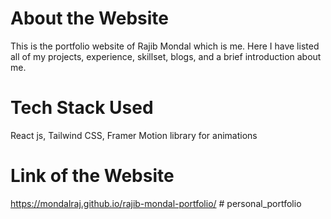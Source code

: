 # About the Website

This is the portfolio website of Rajib Mondal which is me. Here I have listed all of my projects, experience, skillset, blogs, and a brief introduction about me.

# Tech Stack Used

React js, Tailwind CSS, Framer Motion library for animations

# Link of the Website

https://mondalraj.github.io/rajib-mondal-portfolio/
#   p e r s o n a l _ p o r t f o l i o  
 